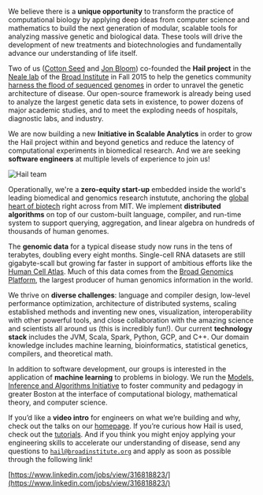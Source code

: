 We believe there is a **unique opportunity** to transform the practice of computational biology by applying deep ideas from computer science and mathematics to build the next generation of modular, scalable tools for analyzing massive genetic and biological data. These tools will drive the development of new treatments and biotechnologies and fundamentally advance our understanding of life itself.

Two of us ([Cotton Seed](https://www.broadinstitute.org/bios/cotton-seed) and [Jon Bloom](https://www.broadinstitute.org/bios/jonathan-bloom)) co-founded the **Hail project** in the [Neale lab](http://www.nealelab.is/) of the [Broad Institute](https://www.broadinstitute.org/about-us) in Fall 2015 to help the genetics community [harness the flood of sequenced genomes](https://www.broadinstitute.org/blog/harnessing-flood-scaling-data-science-big-genomics-era) in order to unravel the genetic architecture of disease. Our open-source framework is already being used to analyze the largest genetic data sets in existence, to power dozens of major academic studies, and to meet the exploding needs of hospitals, diagnostic labs, and industry.

We are now building a new **Initiative in Scalable Analytics** in order to grow the Hail project within and beyond genetics and reduce the latency of computational experiments in biomedical research. And we are seeking **software engineers** at multiple levels of experience to join us!

![](https://storage.googleapis.com/hail-common/hail_team.JPG "Hail team")

Operationally, we're a **zero-equity start-up** embedded inside the world's leading biomedical and genomics research instutute, anchoring the [global heart of biotech](http://www.wbur.org/bostonomix/2017/06/19/boston-biotech-success) right across from MIT. We implement **distributed algorithms** on top of our custom-built language, compiler, and run-time system to support querying, aggregation, and linear algebra on hundreds of thousands of human genomes.

The **genomic data** for a typical disease study now runs in the tens of terabytes, doubling every eight months. Single-cell RNA datasets are still gigabyte-scall but growing far faster in support of ambitious efforts like the [Human Cell Atlas](https://www.broadinstitute.org/research-highlights-human-cell-atlas). Much of this data comes from the [Broad Genomics Platform](https://www.broadinstitute.org/genomics), the largest producer of human genomics information in the world.

We thrive on **diverse challenges**: language and compiler design, low-level performance optimization, architecture of distributed systems, scaling established methods and inventing new ones, visualization, interoperability with other powerful tools, and close collaboration with the amazing science and scientists all around us (this is incredibly fun!). Our current **technology stack** includes the JVM, Scala, Spark, Python, GCP, and C++. Our domain knowledge includes machine learning, bioinformatics, statistical genetics, compilers, and theoretical math.

In addition to software development, our groups is interested in the application of **machine learning** to problems in biology. We run the [Models, Inference and Algorithms Initiative](http://www.broadinstitute.org/mia) to foster community and pedagogy in greater Boston at the interface of computational biology, mathematical theory, and computer science.

If you’d like a **video intro** for engineers on what we’re building and why, check out the talks on our [homepage](https://hail.is). If you’re curious how Hail is used, check out the [tutorials](https://hail.is/hail/tutorials-landing.html). And if you think you might enjoy applying your engineering skills to accelerate our understanding of disease, send any questions to <a href="mailto:hail@broadinstitute.org"><code>hail@broadinstitute.org</code></a> and apply as soon as possible through the following link!

[https://www.linkedin.com/jobs/view/316818823/](https://www.linkedin.com/jobs/view/316818823/)